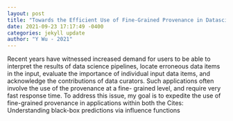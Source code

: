 ```yaml
--- 
layout: post 
title: "Towards the Efficient Use of Fine-Grained Provenance in Datascience Applications" 
date: 2021-09-23 17:17:49 -0400 
categories: jekyll update 
author: "Y Wu - 2021" 
--- 
```

Recent years have witnessed increased demand for users to be able to interpret the results of data science pipelines, locate erroneous data items in the input, evaluate the importance of individual input data items, and acknowledge the contributions of data curators. Such applications often involve the use of the provenance at a fine- grained level, and require very fast response time. To address this issue, my goal is to expedite the use of fine-grained provenance in applications within both the Cites: Understanding black-box predictions via influence functions